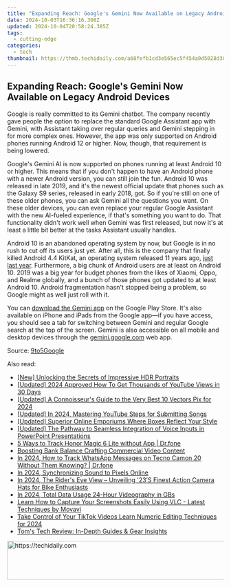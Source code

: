 ```yaml
---
title: "Expanding Reach: Google's Gemini Now Available on Legacy Android Devices"
date: 2024-10-03T16:36:16.308Z
updated: 2024-10-04T20:58:24.385Z
tags:
  - cutting-edge
categories:
  - tech
thumbnail: https://thmb.techidaily.com/a68fefb1cd3e565ec5f454a0d5028d3000ec7ede8d478967f77735423a6ab539.jpg
---
```


## Expanding Reach: Google's Gemini Now Available on Legacy Android Devices

Google is really committed to its Gemini chatbot. The company recently gave people the option to replace the standard Google Assistant app with Gemini, with Assistant taking over regular queries and Gemini stepping in for more complex ones. However, the app was only supported on Android phones running Android 12 or higher. Now, though, that requirement is being lowered.

 Google's Gemini AI is now supported on phones running at least Android 10 or higher. This means that if you don't happen to have an Android phone with a newer Android version, you can still join the fun. Android 10 was released in late 2019, and it's the newest official update that phones such as the Galaxy S9 series, released in early 2018, got. So if you're still on one of these older phones, you can ask Gemini all the questions you want. On these older devices, you can even replace your regular Google Assistant with the new AI-fueled experience, if that's something you want to do. That functionality didn't work well when Gemini was first released, but now it's at least a little bit better at the tasks Assistant usually handles.

 Android 10 is an abandoned operating system by now, but Google is in no rush to cut off its users just yet. After all, this is the company that finally killed Android 4.4 KitKat, an operating system released 11 years ago, [just last year](https://facebook-video-content.techidaily.com/2024-approved-the-art-of-hashtagging-strategies-for-maximum-impact-on-facebook/). Furthermore, a big chunk of Android users are at least on Android 10\. 2019 was a big year for budget phones from the likes of Xiaomi, Oppo, and Realme globally, and a bunch of those phones got updated to at least Android 10\. Android fragmentation hasn't stopped being a problem, so Google might as well just roll with it.

 You can [download the Gemini app](https://www.anrdoezrs.net/links/3607085/type/dlg/sid/UUhtgUeUpU2002866/https://play.google.com/store/apps/details?id=com.google.android.apps.bard) on the Google Play Store. It's also available on iPhone and iPads from the Google app—if you have access, you should see a tab for switching between Gemini and regular Google search at the top of the screen. Gemini is also accessible on all mobile and desktop devices through the [gemini.google.com](https://gemini.google.com/) web app.

 Source: [9to5Google](https://9to5google.com/2024/04/25/google-gemini-android-10/)

<ins class="adsbygoogle"
     style="display:block"
     data-ad-format="autorelaxed"
     data-ad-client="ca-pub-7571918770474297"
     data-ad-slot="1223367746"></ins>

<ins class="adsbygoogle"
     style="display:block"
     data-ad-client="ca-pub-7571918770474297"
     data-ad-slot="8358498916"
     data-ad-format="auto"
     data-full-width-responsive="true"></ins>

<span class="atpl-alsoreadstyle">Also read:</span>
<div><ul>
<li><a href="https://some-skills.techidaily.com/new-unlocking-the-secrets-of-impressive-hdr-portraits/"><u>[New] Unlocking the Secrets of Impressive HDR Portraits</u></a></li>
<li><a href="https://eaxpv-info.techidaily.com/updated-2024-approved-how-to-get-thousands-of-youtube-views-in-30-days/"><u>[Updated] 2024 Approved How To Get Thousands of YouTube Views in 30 Days</u></a></li>
<li><a href="https://article-helps.techidaily.com/updated-a-connoisseurs-guide-to-the-very-best-10-vectors-pix-for-2024/"><u>[Updated] A Connoisseur's Guide to the Very Best 10 Vectors Pix for 2024</u></a></li>
<li><a href="https://youtube-docs.techidaily.com/ed-in-2024-mastering-youtube-steps-for-submitting-songs/"><u>[Updated] In 2024, Mastering YouTube Steps for Submitting Songs</u></a></li>
<li><a href="https://some-skills.techidaily.com/updated-superior-online-emporiums-where-boxes-reflect-your-style/"><u>[Updated] Superior Online Emporiums Where Boxes Reflect Your Style</u></a></li>
<li><a href="https://some-skills.techidaily.com/updated-the-pathway-to-seamless-integration-of-voice-inputs-in-powerpoint-presentations/"><u>[Updated] The Pathway to Seamless Integration of Voice Inputs in PowerPoint Presentations</u></a></li>
<li><a href="https://android-location-track.techidaily.com/5-ways-to-track-honor-magic-6-lite-without-app-drfone-by-drfone-virtual-android/"><u>5 Ways to Track Honor Magic 6 Lite without App | Dr.fone</u></a></li>
<li><a href="https://youtube-videos.techidaily.com/boosting-bank-balance-crafting-commercial-video-content/"><u>Boosting Bank Balance Crafting Commercial Video Content</u></a></li>
<li><a href="https://android-location-track.techidaily.com/in-2024-how-to-track-whatsapp-messages-on-tecno-camon-20-without-them-knowing-drfone-by-drfone-virtual-android/"><u>In 2024, How to Track WhatsApp Messages on Tecno Camon 20 Without Them Knowing? | Dr.fone</u></a></li>
<li><a href="https://some-skills.techidaily.com/in-2024-synchronizing-sound-to-pixels-online/"><u>In 2024, Synchronizing Sound to Pixels Online</u></a></li>
<li><a href="https://some-approaches.techidaily.com/in-2024-the-riders-eye-view-unveiling-23s-finest-action-camera-hats-for-bike-enthusiasts/"><u>In 2024, The Rider's Eye View – Unveiling '23’S Finest Action Camera Hats for Bike Enthusiasts</u></a></li>
<li><a href="https://some-skills.techidaily.com/in-2024-total-data-usage-24-hour-videography-in-gbs/"><u>In 2024, Total Data Usage 24-Hour Videography in GBs</u></a></li>
<li><a href="https://vp-tips.techidaily.com/learn-how-to-capture-your-screenshots-easily-using-vlc-latest-techniques-by-movavi/"><u>Learn How to Capture Your Screenshots Easily Using VLC - Latest Techniques by Movavi</u></a></li>
<li><a href="https://some-skills.techidaily.com/take-control-of-your-tiktok-videos-learn-numeric-editing-techniques-for-2024/"><u>Take Control of Your TikTok Videos Learn Numeric Editing Techniques for 2024</u></a></li>
<li><a href="https://ai-video.techidaily.com/toms-tech-review-in-depth-guides-and-gear-insights/"><u>Tom's Tech Review: In-Depth Guides & Gear Insights</u></a></li>
</ul></div>

<!-- affiliate ads begin -->
<a href="https://appsumo.8odi.net/c/5597632/2151868/7443" target="_top" id="2151868">
  <img src="//a.impactradius-go.com/display-ad/7443-2151868" border="0" alt="https://techidaily.com" width="600" height="90"/>
</a>
<img height="0" width="0" src="https://appsumo.8odi.net/i/5597632/2151868/7443" style="position:absolute;visibility:hidden;" border="0" />
<!-- affiliate ads end -->


